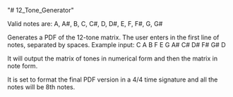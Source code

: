 "# 12_Tone_Generator" 

Valid notes are: A, A#, B, C, C#, D, D#, E, F, F#, G, G#

Generates a PDF of the 12-tone matrix.
The user enters in the first line of notes, separated by spaces.
Example input: C A B F E G A# C# D# F# G# D

It will output the matrix of tones in numerical form and then the matrix in note form.

It is set to format the final PDF version in a 4/4 time signature and all the notes
will be 8th notes.